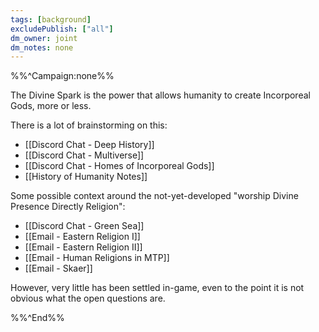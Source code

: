 ```yaml
---
tags: [background]
excludePublish: ["all"]
dm_owner: joint
dm_notes: none
---
```


%%^Campaign:none%%

The Divine Spark is the power that allows humanity to create Incorporeal Gods, more or less. 

There is a lot of brainstorming on this:
- [[Discord Chat - Deep History]]
- [[Discord Chat - Multiverse]]
- [[Discord Chat - Homes of Incorporeal Gods]]
- [[History of Humanity Notes]]

Some possible context around the not-yet-developed "worship Divine Presence Directly Religion":
- [[Discord Chat - Green Sea]]
- [[Email - Eastern Religion I]]
- [[Email - Eastern Religion II]]
- [[Email - Human Religions in MTP]]
- [[Email - Skaer]]

However, very little has been settled in-game, even to the point it is not obvious what the open questions are. 

%%^End%%